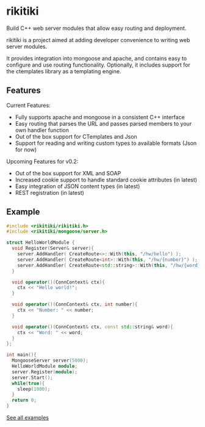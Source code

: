 # rikitiki
Build C++ web server modules that allow easy routing and deployment.

rikitiki is a project aimed at adding developer convenience to writing web server modules.

It provides integration into mongoose and apache, and contains easy to configure and use routing functionality. Optionally, it includes support for the ctemplates library as a templating engine.

## Features

Current Features:

*   Fully supports apache and mongoose in a consistent C++ interface
*   Easy routing that parses the URL and passes parsed members to your own handler function
*   Out of the box support for CTemplates and Json
*   Support for reading and writing custom types to available formats (Json for now)

Upcoming Features for v0.2:

*   Out of the box support for XML and SOAP
*   Increased cookie support to handle standard cookie attributes (in latest)
*   Easy integration of JSON content types (in latest)
*   REST registration (in latest)

## Example

```C++
#include <rikitiki/rikitiki.h>
#include <rikitiki/mongoose/server.h>

struct HelloWorldModule {
  void Register(Server& server){
    server.AddHandler( CreateRoute<>::With(this, "/hw/hello") );
    server.AddHandler( CreateRoute<int>::With(this, "/hw/{number}") );
    server.AddHandler( CreateRoute<std::string>::With(this, "/hw/{word}") );
  }

  void operator()(ConnContext& ctx){
    ctx << "Hello world!";
  }

  void operator()(ConnContext& ctx, int number){
    ctx << "Number: " << number;
  }

  void operator()(ConnContext& ctx, const std::string& word){
    ctx << "Word: " << word;
  }
};

int main(){
  MongooseServer server(5000);
  HelloWorldModule module;
  server.Register(module);
  server.Start();
  while(true){
    sleep(1000);
  }
  return 0;
}
```

[See all examples](doxygen/examples.html)

